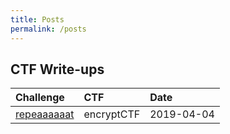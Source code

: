 ```yaml
---
title: Posts
permalink: /posts
---
```


## CTF Write-ups

| Challenge                             | CTF         | Date              |
|:--------------------------------------|:------------|:------------------|
|[repeaaaaaat](https://sysdevploit.github.io/2019/04/04/encryptCTF-repeaaaaaat.html)| encryptCTF | 2019-04-04 |                                       |             |                   |

